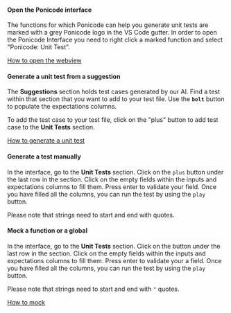 #### Open the Ponicode interface

The functions for which Ponicode can help you generate unit tests are marked with a grey Ponicode logo in the VS Code gutter. In order to open the Ponicode Interface you need to right click a marked function and select "Ponicode: Unit Test".

[How to open the webview](https://www.youtube.com/embed/Q3OO7hPZNR0 ':include :type=iframe')

#### Generate a unit test from a suggestion

The **Suggestions** section holds test cases generated by our AI. Find a test within that section that you want to add to your test file. Use the <i class="fas fa-bolt" style="color:#E6D838"></i>**`bolt`** button to populate the expectations columns.

To add the test case to your test file, click on the "plus" button to add test case to the **Unit Tests** section.

[How to generate a unit test](https://www.youtube.com/embed/aU3cugNmcF4 ':include :type=iframe')

#### Generate a test manually

In the interface, go to the **Unit Tests** section. Click on the <i class="fas fa-plus" style="color:green"></i>`plus` button under the last row in the section. Click on the empty fields within the inputs and expectations columns to fill them. Press enter to validate your field. Once you have filled all the columns, you can run the test by using the <i class="fas fa-play" style="color:green"></i>`play` button. 

Please note that strings need to start and end with quotes.

#### Mock a function or a global

In the interface, go to the **Unit Tests** section. Click on the  button under the last row in the section. Click on the empty fields within the inputs and expectations columns to fill them. Press enter to validate your a field. Once you have filled all the columns, you can run the test by using the <i class="fas fa-play" style="color:green"></i>`play` button.

Please note that strings need to start and end with `"` quotes.

[How to mock](https://www.youtube.com/embed/AIIG9W6dswI ':include :type=iframe')
